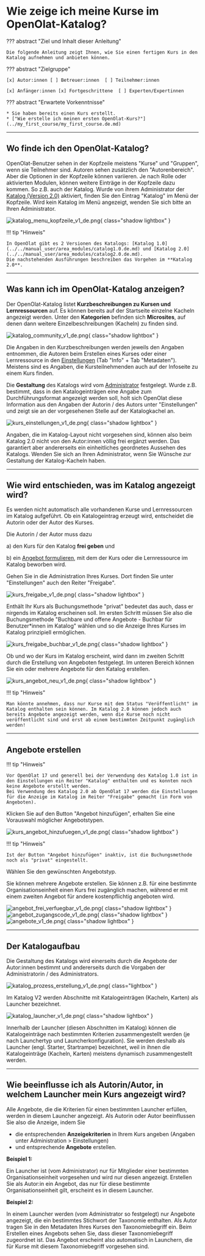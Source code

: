 # Wie zeige ich meine Kurse im OpenOlat-Katalog?

??? abstract "Ziel und Inhalt dieser Anleitung"

    Die folgende Anleitung zeigt Ihnen, wie Sie einen fertigen Kurs in den Katalog aufnehmen und anbieten können.

??? abstract "Zielgruppe"

    [x] Autor:innen [ ] Betreuer:innen  [ ] Teilnehmer:innen

    [x] Anfänger:innen [x] Fortgeschrittene  [ ] Experten/Expertinnen


??? abstract "Erwartete Vorkenntnisse"

    * Sie haben bereits einen Kurs erstellt.
    * ["Wie erstelle ich meinen ersten OpenOlat-Kurs?"](../my_first_course/my_first_course.de.md)
    

---

## Wo finde ich den OpenOlat-Katalog?

OpenOlat-Benutzer sehen in der Kopfzeile meistens "Kurse" und "Gruppen", wenn sie Teilnehmer sind. Autoren sehen zusätzlich den "Autorenbereich". Aber die Optionen in der Kopfzeile können variieren. Je nach Rolle oder aktivierten Modulen, können weitere Einträge in der Kopfzeile dazu kommen. So z.B. auch der Katalog. Wurde von ihrem Administrator der [Katalog (Version 2.0)](../../manual_user/area_modules/catalog2.0.de.md) aktiviert, finden Sie den Eintrag "Katalog" im Menü der Kopfzeile. Wird kein Katalog im Menü angezeigt, wenden Sie sich bitte an Ihren Administrator.

![katalog_menu_kopfzeile_v1_de.png](assets/katalog_menu_kopfzeile_v1_de.png){ class="shadow lightbox" }  

!!! tip "Hinweis"

    In OpenOlat gibt es 2 Versionen des Katalogs: [Katalog 1.0](../../manual_user/area_modules/catalog1.0.de.md) und [Katalog 2.0](../../manual_user/area_modules/catalog2.0.de.md).
	Die nachstehenden Ausführungen beschreiben das Vorgehen im **Katalog 2.0**.

---

## Was kann ich im OpenOlat-Katalog anzeigen?

Der OpenOlat-Katalog listet **Kurzbeschreibungen zu Kursen und Lernressourcen** auf. Es können bereits auf der Startseite einzelne Kacheln angezeigt werden. Unter den **Kategorien** befinden sich **Microsites**, auf denen dann weitere Einzelbeschreibungen (Kacheln) zu finden sind. 

![katalog_community_v1_de.png](assets/katalog_community_v1_de.png){ class="shadow lightbox" } 

Die Angaben in den Kurzbeschreibungen werden jeweils den Angaben entnommen, die Autoren beim Erstellen eines Kurses oder einer Lernressource in den [Einstellungen](../../manual_user/learningresources/Course_Settings.de.md) (Tab "Info" + Tab "Metadaten"). Meistens sind es Angaben, die Kursteilnehmenden auch auf der Infoseite zu einem Kurs finden.

Die **Gestaltung** des Katalogs wird vom [Administrator](../../manual_admin/administration/Modules_Catalog_2.0.de.md) festgelegt. Wurde z.B. bestimmt, dass in den Katalogeinträgen eine Angabe zum Durchführungsformat angezeigt werden soll, holt sich OpenOlat diese Information aus den Angaben der Autorin / des Autors unter "Einstellungen" und zeigt sie an der vorgesehenen Stelle auf der Katalogkachel an.

![kurs_einstellungen_v1_de.png](assets/kurs_einstellungen_v1_de.png){ class="shadow lightbox" } 

Angaben, die im Katalog-Layout nicht vorgesehen sind, können also beim Katalog 2.0 nicht von den Autor:innen völlig frei ergänzt werden. Das garantiert aber andererseits ein einheitliches geordnetes Aussehen des Katalogs. Wenden Sie sich an Ihren Administrator, wenn Sie Wünsche zur Gestaltung der Katalog-Kacheln haben.


---

## Wie wird entschieden, was im Katalog angezeigt wird?

Es werden nicht automatisch alle vorhandenen Kurse und Lernressourcen im Katalog aufgeführt. Ob ein Katalogeintrag erzeugt wird, entscheidet die Autorin oder der Autor des Kurses.

Die Autorin / der Autor  muss dazu

a) den Kurs für den Katalog **frei geben** und

b) ein [Angebot formulieren](../../manual_user/learningresources/Access_configuration.de.md), mit dem der Kurs oder die Lernressource im Katalog beworben wird.

Gehen Sie in die Administration Ihres Kurses. Dort finden Sie unter "Einstellungen" auch den Reiter "Freigabe".

![kurs_freigabe_v1_de.png](assets/kurs_freigabe_v1_de.png){ class="shadow lightbox" }

Enthält Ihr Kurs als Buchungsmethode "privat" bedeutet das auch, dass er nirgends im Katalog erscheinen soll. Im ersten Schritt müssen Sie also die Buchungsmethode "Buchbare und offene Angebote - Buchbar für Benutzer*innen im Katalog" wählen und so die Anzeige Ihres Kurses im Katalog prinzipiell ermöglichen.

![kurs_freigabe_buchbar_v1_de.png](assets/kurs_freigabe_buchbar_v1_de.png){ class="shadow lightbox" }

Ob und wo der Kurs im Katalog erscheint, wird dann im zweiten Schritt durch die Erstellung von Angeboten festgelegt. Im unteren Bereich können Sie ein oder mehrere Angebote für den Katalog erstellen.

![kurs_angebot_neu_v1_de.png](assets/kurs_angebot_neu_v1_de.png){ class="shadow lightbox" }


!!! tip "Hinweis"

    Man könnte annehmen, dass nur Kurse mit dem Status "Veröffentlicht" im Katalog enthalten sein können. Im Katalog 2.0 können jedoch auch bereits Angebote angezeigt werden, wenn die Kurse noch nicht veröffentlicht sind und erst ab einem bestimmten Zeitpunkt zugänglich werden!

---

## Angebote erstellen 

!!! tip "Hinweis"

    Vor OpenOlat 17 und generell bei der Verwendung des Katalog 1.0 ist in den Einstellungen ein Reiter "Katalog" enthalten und es konnten noch keine Angebote erstellt werden. 
    Bei Verwendung des Katalog 2.0 ab OpenOlat 17 werden die Einstellungen für die Anzeige im Katalog im Reiter "Freigabe" gemacht (in Form von Angeboten).

Klicken Sie auf den Button "Angebot hinzufügen", erhalten Sie eine Vorauswahl möglicher Angebotstypen.

![kurs_angebot_hinzufuegen_v1_de.png](assets/kurs_angebot_hinzufuegen_v1_de.png){ class="shadow lightbox" }

!!! tip "Hinweis"

    Ist der Button "Angebot hinzufügen" inaktiv, ist die Buchungsmethode noch als "privat" eingestellt.

Wählen Sie den gewünschten Angebotstyp.

Sie können mehrere Angebote erstellen. Sie können z.B. für eine bestimmte Organisationseinheit einen Kurs frei zugänglich machen, während er mit einem zweiten Angebot für andere kostenpflichtig angeboten wird.

![angebot_frei_verfuegbar_v1_de.png](assets/angebot_frei_verfuegbar_v1_de.png){ class="shadow lightbox" }
![angebot_zugangscode_v1_de.png](assets/angebot_zugangscode_v1_de.png){ class="shadow lightbox" }
![angebote_v1_de.png](assets/angebote_v1_de.png){ class="shadow lightbox" }

---

## Der Katalogaufbau 

Die Gestaltung des Katalogs wird einerseits durch die Angebote der Autor:innen bestimmt und andererseits durch die Vorgaben der Administratorin / des Administrators.

![katalog_prozess_erstellung_v1_de.png](assets/katalog_prozess_erstellung_v1_de.png){ class="lightbox" }

Im Katalog V2 werden Abschnitte mit Katalogeinträgen (Kacheln, Karten) als Launcher bezeichnet.

![katalog_launcher_v1_de.png](assets/katalog_launcher_v1_de.png){ class="shadow lightbox" }

Innerhalb der Launcher (diesen Abschnitten im Katalog) können die Katalogeinträge nach bestimmten Kriterien zusammengestellt werden (je nach Launchertyp und Launcherkonfiguration).
Sie werden deshalb als Launcher (engl. Starter, Startrampe) bezeichnet, weil in ihnen die Katalogeinträge (Kacheln, Karten) meistens dynamisch zusammengestellt werden.

---

## Wie beeinflusse ich als Autorin/Autor, in welchem Launcher mein Kurs angezeigt wird? 

Alle Angebote, die die Kriterien für einen bestimmten Launcher erfüllen, werden in diesem Launcher angezeigt. Als Autorin oder Autor beeinflussen Sie also die Anzeige, indem Sie 

* die entsprechenden **Anzeigekriterien** in Ihrem Kurs angeben (Angaben unter Administration > Einstellungen)
* und entsprechende **Angebote** erstellen.

<b>Beispiel 1:</b>

Ein Launcher ist (vom Administrator) nur für Mitglieder einer bestimmten Organisationseinheit vorgesehen und wird nur diesen angezeigt. Erstellen Sie als Autor:in ein Angebot, das nur für diese bestimmte Organisationseinheit gilt, erscheint es in diesem Launcher.


<b>Beispiel 2:</b>

In einem Launcher werden (vom Administrator so festgelegt) nur Angebote angezeigt, die ein bestimmtes Stichwort der Taxonomie enthalten. Als Autor tragen Sie in den Metadaten Ihres Kurses den Taxonomiebegriff ein. Beim Erstellen eines Angebots sehen Sie, dass dieser Taxonomiebegriff zugeordnet ist. Das Angebot erscheint also automatisch in Launchern, die für Kurse mit diesem Taxonomiebegriff vorgesehen sind.
